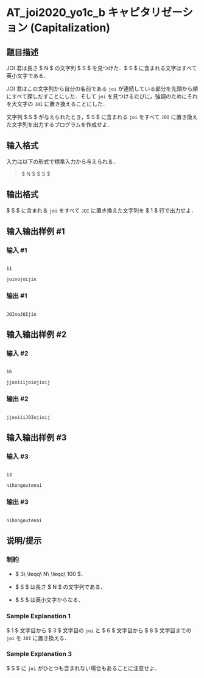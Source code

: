 # AT_joi2020_yo1c_b キャピタリゼーション (Capitalization)

## 题目描述

[problemUrl]: https://atcoder.jp/contests/joi2020yo1c/tasks/joi2020_yo1c_b

JOI 君は長さ $ N $ の文字列 $ S $ を見つけた．$ S $ に含まれる文字はすべて英小文字である．

JOI 君はこの文字列から自分の名前である `joi` が連続している部分を先頭から順にすべて探しだすことにした．そして `joi` を見つけるたびに，強調のためにそれを大文字の `JOI` に置き換えることにした．

文字列 $ S $ が与えられたとき，$ S $ に含まれる `joi` をすべて `JOI` に置き換えた文字列を出力するプログラムを作成せよ．

## 输入格式

入力は以下の形式で標準入力から与えられる．

> $ N $ $ S $

## 输出格式

$ S $ に含まれる `joi` をすべて `JOI` に置き換えた文字列を $ 1 $ 行で出力せよ．

## 输入输出样例 #1

### 输入 #1

```
11
joinojoijin
```

### 输出 #1

```
JOInoJOIjin
```

## 输入输出样例 #2

### 输入 #2

```
16
jjooiiijoiojioij
```

### 输出 #2

```
jjooiiiJOIojioij
```

## 输入输出样例 #3

### 输入 #3

```
13
nihongoutenai
```

### 输出 #3

```
nihongoutenai
```

## 说明/提示

### 制約

- $ 3\ \leqq\ N\ \leqq\ 100 $．
- $ S $ は長さ $ N $ の文字列である．
- $ S $ は英小文字からなる．

### Sample Explanation 1

$ 1 $ 文字目から $ 3 $ 文字目の `joi` と $ 6 $ 文字目から $ 8 $ 文字目までの `joi` を `JOI` に置き換える．

### Sample Explanation 3

$ S $ に `joi` がひとつも含まれない場合もあることに注意せよ．